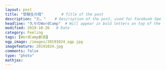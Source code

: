 ```yaml
---
layout: post
title: "受験生の母"        # Title of the post
description: "た。"    # Description of the post, used for Facebook Opengraph & Twitter
headline: "久々のWordCamp"  # Will appear in bold letters on top of the post
modified: 2019-10-26   # Date
category: Feeling
tags: [WordCamp新潟]
ogp_image: /images/20191024_ogp.jpg
imagefeature: 20191024.jpg
comments: false
type: "photo"
mathjax:
---
```

